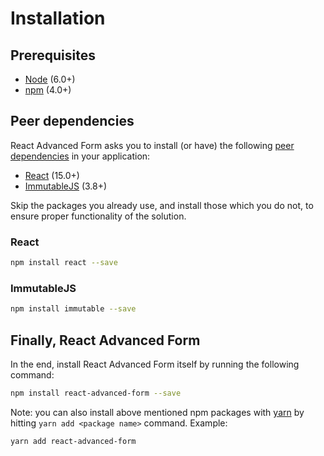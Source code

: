 # Installation

## Prerequisites

* [Node](https://nodejs.org) \(6.0+\)
* [npm](https://www.npmjs.com) \(4.0+\)

## Peer dependencies

React Advanced Form asks you to install \(or have\) the following [peer dependencies](https://nodejs.org/en/blog/npm/peer-dependencies/) in your application:

* [React](https://github.com/facebook/react) \(15.0+\)
* [ImmutableJS](https://github.com/facebook/immutable-js) \(3.8+\)

Skip the packages you already use, and install those which you do not, to ensure proper functionality of the solution.

### React

```bash
npm install react --save
```

### ImmutableJS

```bash
npm install immutable --save
```

## Finally, React Advanced Form

In the end, install React Advanced Form itself by running the following command:

```bash
npm install react-advanced-form --save
```

Note: you can also install above mentioned npm packages with [yarn](https://yarnpkg.com/) by hitting `yarn add <package name>` command.
Example:
```bash
yarn add react-advanced-form
```
